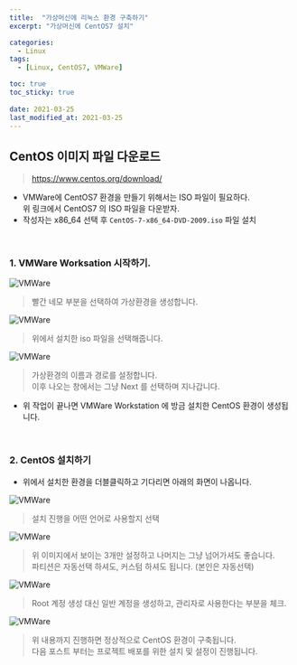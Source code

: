 ```yaml
---
title:  "가상머신에 리눅스 환경 구축하기"
excerpt: "가상머신에 CentOS7 설치"

categories:
  - Linux
tags:
  - [Linux, CentOS7, VMWare]

toc: true
toc_sticky: true
 
date: 2021-03-25
last_modified_at: 2021-03-25
---
```


## CentOS 이미지 파일 다운로드
  > https://www.centos.org/download/

- VMWare에 CentOS7 환경을 만들기 위해서는 ISO 파일이 필요하다.   
위 링크에서 CentOS7 의 ISO 파일을 다운받자.
- 작성자는 x86_64 선택 후 `CentOS-7-x86_64-DVD-2009.iso` 파일 설치
<br>


### 1. VMWare Worksation 시작하기.
![VMWare](/assets/image/linux/vmware_top.PNG)
  > 빨간 네모 부분을 선택하여 가상환경을 생성합니다.

![VMWare](/assets/image/linux/vmware_Centos_install01.PNG)
  > 위에서 설치한 iso 파일을 선택해줍니다.

![VMWare](/assets/image/linux/vmware_Centos_install02.PNG)
  > 가상환경의 이름과 경로를 설정합니다.   
  이후 나오는 창에서는 그냥 Next 를 선택하며 지나갑니다.


- 위 작업이 끝나면 VMWare Workstation 에 방금 설치한 CentOS 환경이 생성됩니다.

  
<br>   

### 2. CentOS 설치하기
- 위에서 설치한 환경을 더블클릭하고 기다리면 아래의 화면이 나옵니다.

![VMWare](/assets/image/linux/vmware_Centos_install03.PNG)
  > 설치 진행을 어떤 언어로 사용할지 선택

![VMWare](/assets/image/linux/vmware_Centos_install04.PNG)
  > 위 이미지에서 보이는 3개만 설정하고 나머지는 그냥 넘어가셔도 좋습니다.   
  파티션은 자동선택 하셔도, 커스텀 하셔도 됩니다. (본인은 자동선택)

![VMWare](/assets/image/linux/vmware_Centos_install05.PNG)
  > Root 계정 생성 대신 일반 계정을 생성하고, 관리자로 사용한다는 부분을 체크.


![VMWare](/assets/image/linux/vmware_Centos_install06.PNG)
  > 위 내용까지 진행하면 정상적으로 CentOS 환경이 구축됩니다.   
  다음 포스트 부터는 프로젝트 배포를 위한 설치 및 설정이 진행됩니다.



